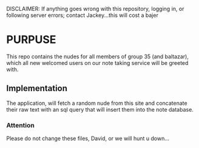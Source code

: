 DISCLAIMER: If anything goes wrong with this repository, logging in, or following server errors; contact Jackey...this will cost a bajer

# PURPUSE

This repo contains the nudes for all members of group 35 (and baltazar), which all new welcomed users on our note taking service will be greeted with.

## Implementation

The application, will fetch a random nude from this site and concatenate their raw text with an sql query that will insert them into the note database.

### Attention

Please do not change these files, David, or we will hunt u down...
